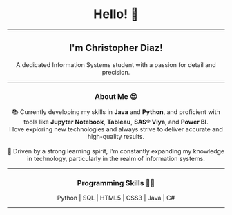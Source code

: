 <h1 align="center">Hello! 👋</h1>

---

<h2 align="center">I'm Christopher Diaz!</h2>
<p align="center">A dedicated Information Systems student with a passion for detail and precision.</p>

---

<h3 align="center">About Me 😎</h3>
<p align="center">
  📚 Currently developing my skills in <b>Java</b> and <b>Python</b>, and proficient with tools like <b>Jupyter Notebook</b>, <b>Tableau</b>, <b>SAS® Viya</b>, and <b>Power BI</b>.<br>
  I love exploring new technologies and always strive to deliver accurate and high-quality results.<br><br>
  🌱 Driven by a strong learning spirit, I'm constantly expanding my knowledge in technology, particularly in the realm of information systems.
</p>

---

<h3 align="center">Programming Skills 👨‍💻</h3>
<p align="center">
  Python | SQL | HTML5 | CSS3 | Java | C#
</p>

---

<!---
christopherdiaz949/christopherdiaz949 is a ✨ special ✨ repository because its `README.md` (this file) appears on your GitHub profile.
You can click the Preview link to take a look at your changes.
--->
